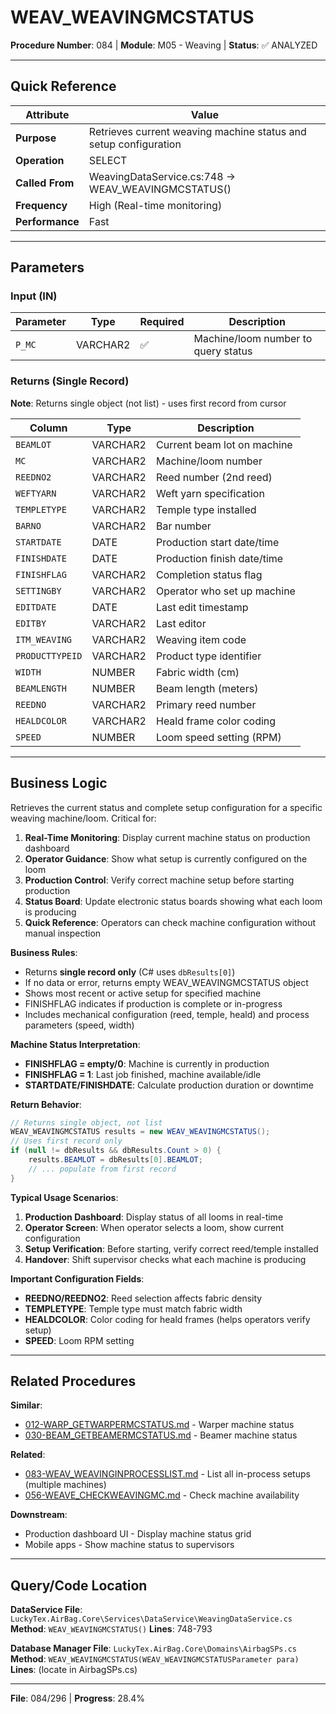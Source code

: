 # WEAV_WEAVINGMCSTATUS

**Procedure Number**: 084 | **Module**: M05 - Weaving | **Status**: ✅ ANALYZED

---

## Quick Reference

| Attribute | Value |
|-----------|-------|
| **Purpose** | Retrieves current weaving machine status and setup configuration |
| **Operation** | SELECT |
| **Called From** | WeavingDataService.cs:748 → WEAV_WEAVINGMCSTATUS() |
| **Frequency** | High (Real-time monitoring) |
| **Performance** | Fast |

---

## Parameters

### Input (IN)

| Parameter | Type | Required | Description |
|-----------|------|----------|-------------|
| `P_MC` | VARCHAR2 | ✅ | Machine/loom number to query status |

### Returns (Single Record)

**Note**: Returns single object (not list) - uses first record from cursor

| Column | Type | Description |
|--------|------|-------------|
| `BEAMLOT` | VARCHAR2 | Current beam lot on machine |
| `MC` | VARCHAR2 | Machine/loom number |
| `REEDNO2` | VARCHAR2 | Reed number (2nd reed) |
| `WEFTYARN` | VARCHAR2 | Weft yarn specification |
| `TEMPLETYPE` | VARCHAR2 | Temple type installed |
| `BARNO` | VARCHAR2 | Bar number |
| `STARTDATE` | DATE | Production start date/time |
| `FINISHDATE` | DATE | Production finish date/time |
| `FINISHFLAG` | VARCHAR2 | Completion status flag |
| `SETTINGBY` | VARCHAR2 | Operator who set up machine |
| `EDITDATE` | DATE | Last edit timestamp |
| `EDITBY` | VARCHAR2 | Last editor |
| `ITM_WEAVING` | VARCHAR2 | Weaving item code |
| `PRODUCTTYPEID` | VARCHAR2 | Product type identifier |
| `WIDTH` | NUMBER | Fabric width (cm) |
| `BEAMLENGTH` | NUMBER | Beam length (meters) |
| `REEDNO` | VARCHAR2 | Primary reed number |
| `HEALDCOLOR` | VARCHAR2 | Heald frame color coding |
| `SPEED` | NUMBER | Loom speed setting (RPM) |

---

## Business Logic

Retrieves the current status and complete setup configuration for a specific weaving machine/loom. Critical for:

1. **Real-Time Monitoring**: Display current machine status on production dashboard
2. **Operator Guidance**: Show what setup is currently configured on the loom
3. **Production Control**: Verify correct machine setup before starting production
4. **Status Board**: Update electronic status boards showing what each loom is producing
5. **Quick Reference**: Operators can check machine configuration without manual inspection

**Business Rules**:
- Returns **single record only** (C# uses `dbResults[0]`)
- If no data or error, returns empty WEAV_WEAVINGMCSTATUS object
- Shows most recent or active setup for specified machine
- FINISHFLAG indicates if production is complete or in-progress
- Includes mechanical configuration (reed, temple, heald) and process parameters (speed, width)

**Machine Status Interpretation**:
- **FINISHFLAG = empty/0**: Machine is currently in production
- **FINISHFLAG = 1**: Last job finished, machine available/idle
- **STARTDATE/FINISHDATE**: Calculate production duration or downtime

**Return Behavior**:
```csharp
// Returns single object, not list
WEAV_WEAVINGMCSTATUS results = new WEAV_WEAVINGMCSTATUS();
// Uses first record only
if (null != dbResults && dbResults.Count > 0) {
    results.BEAMLOT = dbResults[0].BEAMLOT;
    // ... populate from first record
}
```

**Typical Usage Scenarios**:
1. **Production Dashboard**: Display status of all looms in real-time
2. **Operator Screen**: When operator selects a loom, show current configuration
3. **Setup Verification**: Before starting, verify correct reed/temple installed
4. **Handover**: Shift supervisor checks what each machine is producing

**Important Configuration Fields**:
- **REEDNO/REEDNO2**: Reed selection affects fabric density
- **TEMPLETYPE**: Temple type must match fabric width
- **HEALDCOLOR**: Color coding for heald frames (helps operators verify setup)
- **SPEED**: Loom RPM setting

---

## Related Procedures

**Similar**:
- [012-WARP_GETWARPERMCSTATUS.md](../02_Warping/012-WARP_GETWARPERMCSTATUS.md) - Warper machine status
- [030-BEAM_GETBEAMERMCSTATUS.md](../03_Beaming/030-BEAM_GETBEAMERMCSTATUS.md) - Beamer machine status

**Related**:
- [083-WEAV_WEAVINGINPROCESSLIST.md](./083-WEAV_WEAVINGINPROCESSLIST.md) - List all in-process setups (multiple machines)
- [056-WEAVE_CHECKWEAVINGMC.md](./056-WEAVE_CHECKWEAVINGMC.md) - Check machine availability

**Downstream**:
- Production dashboard UI - Display machine status grid
- Mobile apps - Show machine status to supervisors

---

## Query/Code Location

**DataService File**: `LuckyTex.AirBag.Core\Services\DataService\WeavingDataService.cs`
**Method**: `WEAV_WEAVINGMCSTATUS()`
**Lines**: 748-793

**Database Manager File**: `LuckyTex.AirBag.Core\Domains\AirbagSPs.cs`
**Method**: `WEAV_WEAVINGMCSTATUS(WEAV_WEAVINGMCSTATUSParameter para)`
**Lines**: (locate in AirbagSPs.cs)

---

**File**: 084/296 | **Progress**: 28.4%
